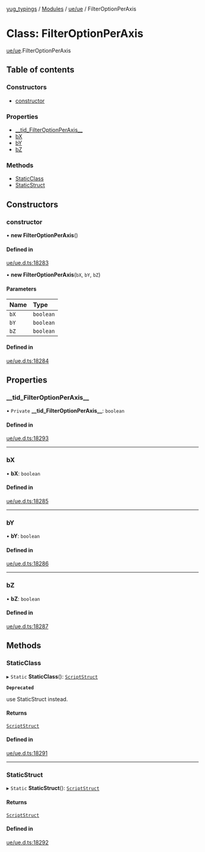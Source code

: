 [yug_typings](../README.md) / [Modules](../modules.md) / [ue/ue](../modules/ue_ue.md) / FilterOptionPerAxis

# Class: FilterOptionPerAxis

[ue/ue](../modules/ue_ue.md).FilterOptionPerAxis

## Table of contents

### Constructors

- [constructor](ue_ue.FilterOptionPerAxis.md#constructor)

### Properties

- [\_\_tid\_FilterOptionPerAxis\_\_](ue_ue.FilterOptionPerAxis.md#__tid_filteroptionperaxis__)
- [bX](ue_ue.FilterOptionPerAxis.md#bx)
- [bY](ue_ue.FilterOptionPerAxis.md#by)
- [bZ](ue_ue.FilterOptionPerAxis.md#bz)

### Methods

- [StaticClass](ue_ue.FilterOptionPerAxis.md#staticclass)
- [StaticStruct](ue_ue.FilterOptionPerAxis.md#staticstruct)

## Constructors

### constructor

• **new FilterOptionPerAxis**()

#### Defined in

[ue/ue.d.ts:18283](https://github.com/YugMetaverse/yug_typings/blob/25cad34/ue/ue.d.ts#L18283)

• **new FilterOptionPerAxis**(`bX`, `bY`, `bZ`)

#### Parameters

| Name | Type |
| :------ | :------ |
| `bX` | `boolean` |
| `bY` | `boolean` |
| `bZ` | `boolean` |

#### Defined in

[ue/ue.d.ts:18284](https://github.com/YugMetaverse/yug_typings/blob/25cad34/ue/ue.d.ts#L18284)

## Properties

### \_\_tid\_FilterOptionPerAxis\_\_

• `Private` **\_\_tid\_FilterOptionPerAxis\_\_**: `boolean`

#### Defined in

[ue/ue.d.ts:18293](https://github.com/YugMetaverse/yug_typings/blob/25cad34/ue/ue.d.ts#L18293)

___

### bX

• **bX**: `boolean`

#### Defined in

[ue/ue.d.ts:18285](https://github.com/YugMetaverse/yug_typings/blob/25cad34/ue/ue.d.ts#L18285)

___

### bY

• **bY**: `boolean`

#### Defined in

[ue/ue.d.ts:18286](https://github.com/YugMetaverse/yug_typings/blob/25cad34/ue/ue.d.ts#L18286)

___

### bZ

• **bZ**: `boolean`

#### Defined in

[ue/ue.d.ts:18287](https://github.com/YugMetaverse/yug_typings/blob/25cad34/ue/ue.d.ts#L18287)

## Methods

### StaticClass

▸ `Static` **StaticClass**(): [`ScriptStruct`](ue_ue.ScriptStruct.md)

**`Deprecated`**

use StaticStruct instead.

#### Returns

[`ScriptStruct`](ue_ue.ScriptStruct.md)

#### Defined in

[ue/ue.d.ts:18291](https://github.com/YugMetaverse/yug_typings/blob/25cad34/ue/ue.d.ts#L18291)

___

### StaticStruct

▸ `Static` **StaticStruct**(): [`ScriptStruct`](ue_ue.ScriptStruct.md)

#### Returns

[`ScriptStruct`](ue_ue.ScriptStruct.md)

#### Defined in

[ue/ue.d.ts:18292](https://github.com/YugMetaverse/yug_typings/blob/25cad34/ue/ue.d.ts#L18292)
